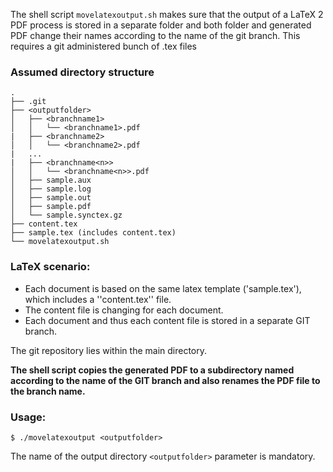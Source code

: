 The shell script `movelatexoutput.sh` makes sure that the output of a LaTeX 2 PDF process is stored in a separate folder and both folder and generated PDF change their names according to the name of the git branch.
This requires a git administered bunch of .tex files 


### Assumed directory structure
```
.
├── .git
├── <outputfolder>
│   ├── <branchname1>
│   │   └── <branchname1>.pdf
|   ├── <branchname2>
│   │   └── <branchname2>.pdf
|   ...
|   ├── <branchname<n>>
│   │   └── <branchname<n>>.pdf
│   ├── sample.aux
│   ├── sample.log
│   ├── sample.out
│   ├── sample.pdf
│   └── sample.synctex.gz
├── content.tex
├── sample.tex (includes content.tex)
└── movelatexoutput.sh
```

### LaTeX scenario:
- Each document is based on the same latex template ('sample.tex'), which includes a ''content.tex'' file.
- The content file is changing for each document.
- Each document and thus each content file is stored in a separate GIT branch.

The git repository lies within the main directory.

**The shell script copies the generated PDF to a subdirectory named according to the name of the GIT branch and also renames the PDF file to the branch name.**

### Usage:
`$ ./movelatexoutput <outputfolder>`

The name of the output directory `<outputfolder>` parameter is mandatory.
